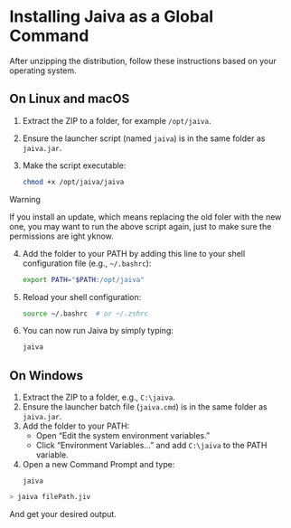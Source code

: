 # Installing Jaiva as a Global Command

After unzipping the distribution, follow these instructions based on your operating system.

## On Linux and macOS

1. Extract the ZIP to a folder, for example `/opt/jaiva`.
2. Ensure the launcher script (named `jaiva`) is in the same folder as `jaiva.jar`.
3. Make the script executable:

    ```sh
    chmod +x /opt/jaiva/jaiva
    ```

> [!WARNING]
> If you install an update, which means replacing the old foler with the new one, you may want to run the above script again, just to make sure the permissions are ight yknow.

4. Add the folder to your PATH by adding this line to your shell configuration file (e.g., `~/.bashrc`):
    ```sh
    export PATH="$PATH:/opt/jaiva"
    ```
5. Reload your shell configuration:
    ```sh
    source ~/.bashrc  # or ~/.zshrc
    ```
6. You can now run Jaiva by simply typing:
    ```sh
    jaiva
    ```

## On Windows

1. Extract the ZIP to a folder, e.g., `C:\jaiva`.
2. Ensure the launcher batch file (`jaiva.cmd`) is in the same folder as `jaiva.jar`.
3. Add the folder to your PATH:
    - Open “Edit the system environment variables.”
    - Click “Environment Variables…” and add `C:\jaiva` to the PATH variable.
4. Open a new Command Prompt and type:
    ```batch
    jaiva
    ```

```sh
> jaiva filePath.jiv
```

And get your desired output.

